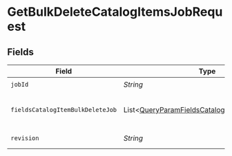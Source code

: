# GetBulkDeleteCatalogItemsJobRequest


## Fields

| Field                                                                                                                   | Type                                                                                                                    | Required                                                                                                                | Description                                                                                                             | Example                                                                                                                 |
| ----------------------------------------------------------------------------------------------------------------------- | ----------------------------------------------------------------------------------------------------------------------- | ----------------------------------------------------------------------------------------------------------------------- | ----------------------------------------------------------------------------------------------------------------------- | ----------------------------------------------------------------------------------------------------------------------- |
| `jobId`                                                                                                                 | *String*                                                                                                                | :heavy_check_mark:                                                                                                      | ID of the job to retrieve.                                                                                              | 01GSQPBF74KQ5YTDEPP41T1BZH                                                                                              |
| `fieldsCatalogItemBulkDeleteJob`                                                                                        | List\<[QueryParamFieldsCatalogItemBulkDeleteJob](../../models/operations/QueryParamFieldsCatalogItemBulkDeleteJob.md)>  | :heavy_minus_sign:                                                                                                      | For more information please visit https://developers.klaviyo.com/en/v2024-10-15/reference/api-overview#sparse-fieldsets |                                                                                                                         |
| `revision`                                                                                                              | *String*                                                                                                                | :heavy_check_mark:                                                                                                      | API endpoint revision (format: YYYY-MM-DD[.suffix])                                                                     |                                                                                                                         |